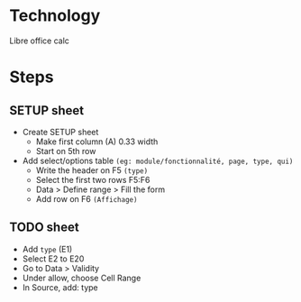 # Technology
Libre office calc

# Steps

## SETUP sheet
- Create SETUP sheet
    - Make first column (A) 0.33 width
    - Start on 5th row
- Add select/options table `(eg: module/fonctionnalité, page, type, qui)`
    - Write the header on F5 `(type)`
    - Select the first two rows F5:F6 
    - Data > Define range > Fill the form
    - Add row on F6 `(Affichage)`

## TODO sheet
- Add `type` (E1)
- Select E2 to E20
- Go to Data > Validity
- Under allow, choose Cell Range
- In Source, add: type

